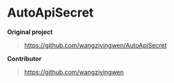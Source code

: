# AutoApiSecret

 **Original project** 
 
 >https://github.com/wangziyingwen/AutoApiSecret

 **Contributor** 
 
 >https://github.com/wangziyingwen
